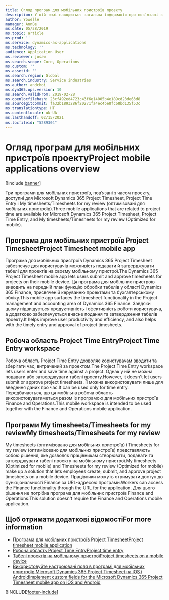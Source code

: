 ```yaml
---
title: Огляд програм для мобільних пристроїв проекту
description: У цій темі наводиться загальна інформація про пов’язані з часом програми проекту для Microsoft Dynamics 365 Project Timesheet, Project Time Entry та My timesheets/Timesheets, що доступні на мобільному пристрої.
author: Yowelle
manager: AnnBe
ms.date: 05/28/2019
ms.topic: article
ms.prod: ''
ms.service: dynamics-ax-applications
ms.technology: ''
audience: Application User
ms.reviewer: josaw
ms.search.scope: Core, Operations
ms.custom: ''
ms.assetid: ''
ms.search.region: Global
ms.search.industry: Service industries
ms.author: andchoi
ms.dyn365.ops.version: 10
ms.search.validFrom: 2019-02-28
ms.openlocfilehash: 23cf492ed4723c43f6e14005b4e189cd23de63d8
ms.sourcegitcommit: fa32b1893286f20271fa4ec4be8fc68bd135f53c
ms.translationtype: HT
ms.contentlocale: uk-UA
ms.lasthandoff: 02/15/2021
ms.locfileid: "5289304"
---
```

# <a name="project-mobile-applications-overview"></a><span data-ttu-id="9f7f0-103">Огляд програм для мобільних пристроїв проекту</span><span class="sxs-lookup"><span data-stu-id="9f7f0-103">Project mobile applications overview</span></span>

[!include [banner](../includes/banner.md)]

<span data-ttu-id="9f7f0-104">Три програми для мобільних пристроїв, пов’язані з часом проекту, доступні для Microsoft Dynamics 365 Project Timesheet, Project Time Entry і My timesheets/Timesheets for my review (оптимізовані для мобільних пристроїв).</span><span class="sxs-lookup"><span data-stu-id="9f7f0-104">Three mobile applications that are related to project time are available for Microsoft Dynamics 365 Project Timesheet, Project Time Entry, and My timesheets/Timesheets for my review (Optimized for mobile).</span></span>

## <a name="project-timesheet-mobile-app"></a><span data-ttu-id="9f7f0-105">Програма для мобільних пристроїв Project Timesheet</span><span class="sxs-lookup"><span data-stu-id="9f7f0-105">Project Timesheet mobile app</span></span>

<span data-ttu-id="9f7f0-106">Програма для мобільних пристроїв Dynamics 365 Project Timesheet забезпечує для користувачів можливість подавати й затверджувати табелі для проектів на своєму мобільному пристрої.</span><span class="sxs-lookup"><span data-stu-id="9f7f0-106">The Dynamics 365 Project Timesheet mobile app lets users submit and approve timesheets for projects on their mobile device.</span></span> <span data-ttu-id="9f7f0-107">Ця програма для мобільних пристроїв виводить на передній план функцію обробки табелів у області Dynamics 365 Finance, присвяченій керуванню проектами та бухгалтерському обліку.</span><span class="sxs-lookup"><span data-stu-id="9f7f0-107">This mobile app surfaces the timesheet functionality in the Project management and accounting area of Dynamics 365 Finance.</span></span> <span data-ttu-id="9f7f0-108">Завдяки цьому підвищується продуктивність і ефективність роботи користувача, а додатково забезпечується вчасне подання та затвердження табелів проекту.</span><span class="sxs-lookup"><span data-stu-id="9f7f0-108">It helps improve user productivity and efficiency, and also helps with the timely entry and approval of project timesheets.</span></span>

## <a name="project-time-entry-workspace"></a><span data-ttu-id="9f7f0-109">Робоча область Project Time Entry</span><span class="sxs-lookup"><span data-stu-id="9f7f0-109">Project Time Entry workspace</span></span>

<span data-ttu-id="9f7f0-110">Робоча область Project Time Entry дозволяє користувачам вводити та зберігати час, витрачений за проектом.</span><span class="sxs-lookup"><span data-stu-id="9f7f0-110">The Project Time Entry workspace lets users enter and save time against a project.</span></span> <span data-ttu-id="9f7f0-111">Однак у ній не можна подавати або затверджувати табелі проекту.</span><span class="sxs-lookup"><span data-stu-id="9f7f0-111">However, it doesn't let users submit or approve project timesheets.</span></span> <span data-ttu-id="9f7f0-112">Її можна використовувати лише для введення даних про час.</span><span class="sxs-lookup"><span data-stu-id="9f7f0-112">It can be used only for time entry.</span></span> <span data-ttu-id="9f7f0-113">Передбачається, що ця мобільна робоча область використовуватиметься разом із програмою для мобільних пристроїв Finance and Operations.</span><span class="sxs-lookup"><span data-stu-id="9f7f0-113">This mobile workspace is intended to be used together with the Finance and Operations mobile application.</span></span>

## <a name="my-timesheetstimesheets-for-my-review"></a><span data-ttu-id="9f7f0-114">Програми My timesheets/Timesheets for my review</span><span class="sxs-lookup"><span data-stu-id="9f7f0-114">My timesheets/Timesheets for my review</span></span>

<span data-ttu-id="9f7f0-115">My timesheets (оптимізовано для мобільних пристроїв) і Timesheets for my review (оптимізовано для мобільних пристроїв) представляють собою рішення, яке дозволяє працівникам створювати, подавати та затверджувати табелі проекту на мобільному пристрої.</span><span class="sxs-lookup"><span data-stu-id="9f7f0-115">My timesheets (Optimized for mobile) and Timesheets for my review (Optimized for mobile) make up a solution that lets employees create, submit, and approve project timesheets on a mobile device.</span></span> <span data-ttu-id="9f7f0-116">Працівники можуть отримувати доступ до функціональності Finance за URL-адресою програми.</span><span class="sxs-lookup"><span data-stu-id="9f7f0-116">Workers can access the Finance functionality through the URL for the application.</span></span> <span data-ttu-id="9f7f0-117">Для цього рішення не потрібна програма для мобільних пристроїв Finance and Operations.</span><span class="sxs-lookup"><span data-stu-id="9f7f0-117">This solution doesn't require the Finance and Operations mobile application.</span></span>

## <a name="for-more-information"></a><span data-ttu-id="9f7f0-118">Щоб отримати додаткові відомості</span><span class="sxs-lookup"><span data-stu-id="9f7f0-118">For more information</span></span>

- [<span data-ttu-id="9f7f0-119">Програма для мобільних пристроїв Project Timesheet</span><span class="sxs-lookup"><span data-stu-id="9f7f0-119">Project timesheet mobile application</span></span>](project-timesheet.md)
- [<span data-ttu-id="9f7f0-120">Робоча область Project Time Entry</span><span class="sxs-lookup"><span data-stu-id="9f7f0-120">Project time entry</span></span>]( project-time-entry-mobile-workspace.md)
- [<span data-ttu-id="9f7f0-121">Табелі проектів на мобільному пристрої</span><span class="sxs-lookup"><span data-stu-id="9f7f0-121">Project timesheets on a mobile device</span></span>](Mobile-timesheets.md)
- [<span data-ttu-id="9f7f0-122">Використовуйте настроювані поля в програмі для мобільних пристроїв Microsoft Dynamics 365 Project Timesheet на iOS і Android</span><span class="sxs-lookup"><span data-stu-id="9f7f0-122">Implement custom fields for the Microsoft Dynamics 365 Project Timesheet mobile app on iOS and Android</span></span>](custom-fields-mobile.md)


[!INCLUDE[footer-include](../includes/footer-banner.md)]